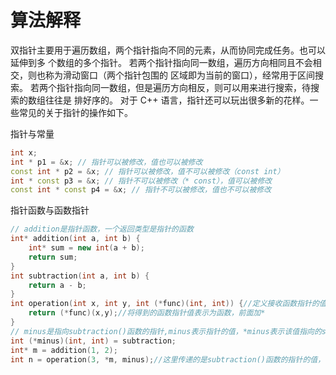 # 算法解释
双指针主要用于遍历数组，两个指针指向不同的元素，从而协同完成任务。也可以延伸到多
个数组的多个指针。
若两个指针指向同一数组，遍历方向相同且不会相交，则也称为滑动窗口（两个指针包围的
区域即为当前的窗口），经常用于区间搜索。
若两个指针指向同一数组，但是遍历方向相反，则可以用来进行搜索，待搜索的数组往往是
排好序的。
对于 C++ 语言，指针还可以玩出很多新的花样。一些常见的关于指针的操作如下。

指针与常量
```c++
int x;
int * p1 = &x; // 指针可以被修改，值也可以被修改
const int * p2 = &x; // 指针可以被修改，值不可以被修改（const int）
int * const p3 = &x; // 指针不可以被修改（* const），值可以被修改
const int * const p4 = &x; // 指针不可以被修改，值也不可以被修改
```
指针函数与函数指针
```c++
// addition是指针函数，一个返回类型是指针的函数
int* addition(int a, int b) {
    int* sum = new int(a + b);
    return sum;
}
int subtraction(int a, int b) {
    return a - b;
}
int operation(int x, int y, int (*func)(int, int)) {//定义接收函数指针的值的形式：int (*func)(int, int)
    return (*func)(x,y);//将得到的函数指针值表示为函数，前面加*
}
// minus是指向subtraction()函数的指针,minus表示指针的值，*minus表示该值指向的subtraction()函数
int (*minus)(int, int) = subtraction;
int* m = addition(1, 2);
int n = operation(3, *m, minus);//这里传递的是subtraction()函数的指针的值，而不是函数本身
```